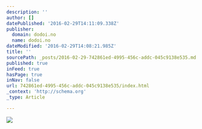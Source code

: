 ```yaml
---
description: ''
author: []
datePublished: '2016-02-29T14:11:09.338Z'
publisher:
  domain: dodoi.no
  name: dodoi.no
dateModified: '2016-02-29T14:08:21.985Z'
title: ''
sourcePath: _posts/2016-02-29-742861ed-4995-456c-addc-045c9138e535.md
published: true
inFeed: true
hasPage: true
inNav: false
url: 742861ed-4995-456c-addc-045c9138e535/index.html
_context: 'http://schema.org'
_type: Article

---
```

![](http://dodoi.no/images/star5.jpg)